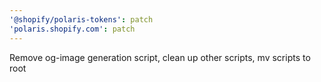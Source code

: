 ```yaml
---
'@shopify/polaris-tokens': patch
'polaris.shopify.com': patch
---
```


Remove og-image generation script, clean up other scripts, mv scripts to root
